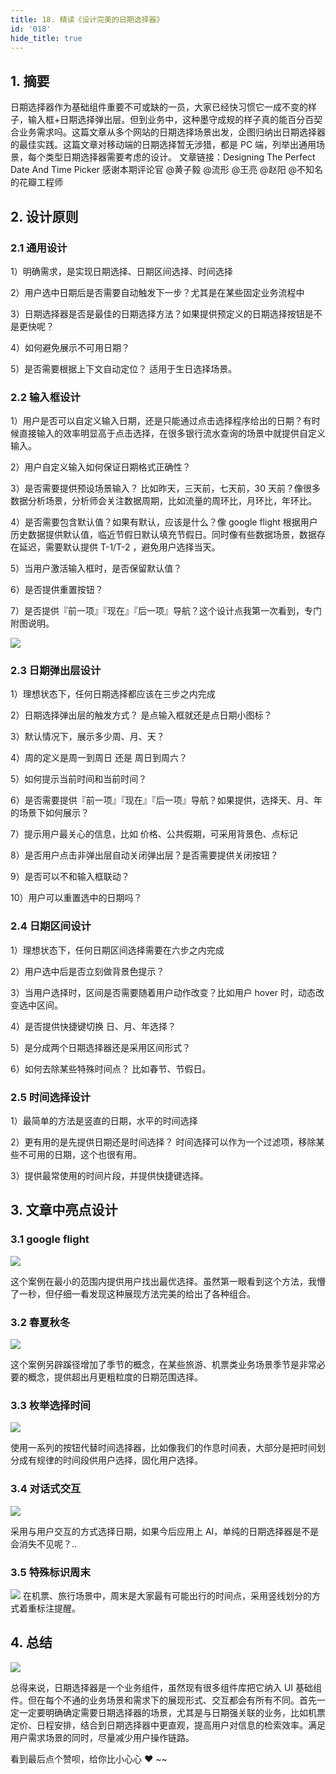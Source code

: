 ```yaml
---
title: 18. 精读《设计完美的日期选择器》
id: '018'
hide_title: true
---
```


## 1. 摘要

日期选择器作为基础组件重要不可或缺的一员，大家已经快习惯它一成不变的样子，输入框+日期选择弹出层。但到业务中，这种墨守成规的样子真的能百分百契合业务需求吗。这篇文章从多个网站的日期选择场景出发，企图归纳出日期选择器的最佳实践。这篇文章对移动端的日期选择暂无涉猎，都是 PC 端，列举出通用场景，每个类型日期选择器需要考虑的设计。
文章链接：Designing The Perfect Date And Time Picker
感谢本期评论官 @黄子毅 @流形  @王亮    @赵阳     @不知名的花瓣工程师
## 2. 设计原则

### 2.1 通用设计
1）明确需求，是实现日期选择、日期区间选择、时间选择

2）用户选中日期后是否需要自动触发下一步？尤其是在某些固定业务流程中

3）日期选择器是否是最佳的日期选择方法？如果提供预定义的日期选择按钮是不是更快呢？

4）如何避免展示不可用日期？

5）是否需要根据上下文自动定位？ 适用于生日选择场景。

### 2.2 输入框设计
1）用户是否可以自定义输入日期，还是只能通过点击选择程序给出的日期？有时候直接输入的效率明显高于点击选择，在很多银行流水查询的场景中就提供自定义输入。

2）用户自定义输入如何保证日期格式正确性？

3）是否需要提供预设场景输入？ 比如昨天，三天前，七天前，30 天前？像很多数据分析场景，分析师会关注数据周期，比如流量的周环比，月环比，年环比。

4）是否需要包含默认值？如果有默认，应该是什么？像 google flight 根据用户历史数据提供默认值，临近节假日默认填充节假日。同时像有些数据场景，数据存在延迟，需要默认提供 T-1/T-2 ，避免用户选择当天。

5）当用户激活输入框时，是否保留默认值？

6）是否提供重置按钮？

7）是否提供『前一项』『现在』『后一项』导航？这个设计点我第一次看到，专门附图说明。

![](https://cdn.jsdelivr.net/gh/ViktorWong/imgbed/img/20210408180007.png)

### 2.3 日期弹出层设计
1）理想状态下，任何日期选择都应该在三步之内完成

2）日期选择弹出层的触发方式？ 是点输入框就还是点日期小图标？

3）默认情况下，展示多少周、月、天？

4）周的定义是周一到周日 还是  周日到周六？

5）如何提示当前时间和当前时间？

6）是否需要提供『前一项』『现在』『后一项』导航？如果提供，选择天、月、年的场景下如何展示？

7）提示用户最关心的信息，比如 价格、公共假期，可采用背景色、点标记

8）是否用户点击非弹出层自动关闭弹出层？是否需要提供关闭按钮？

9）是否可以不和输入框联动？

10）用户可以重置选中的日期吗？


### 2.4 日期区间设计
1）理想状态下，任何日期区间选择需要在六步之内完成

2）用户选中后是否立刻做背景色提示？

3）当用户选择时，区间是否需要随着用户动作改变？比如用户 hover 时，动态改变选中区间。

4）是否提供快捷键切换 日、月、年选择？

5）是分成两个日期选择器还是采用区间形式？

6）如何去除某些特殊时间点？ 比如春节、节假日。


### 2.5 时间选择设计
1）最简单的方法是竖直的日期，水平的时间选择

2）更有用的是先提供日期还是时间选择？ 时间选择可以作为一个过滤项，移除某些不可用的日期，这个也很有用。

3）提供最常使用的时间片段，并提供快捷键选择。

## 3. 文章中亮点设计

### 3.1 google flight
![](https://cdn.jsdelivr.net/gh/ViktorWong/imgbed/img/20210408180027.png)

这个案例在最小的范围内提供用户找出最优选择。虽然第一眼看到这个方法，我懵了一秒，但仔细一看发现这种展现方法完美的给出了各种组合。

### 3.2 春夏秋冬
![](https://cdn.jsdelivr.net/gh/ViktorWong/imgbed/img/20210408180050.png)

这个案例另辟蹊径增加了季节的概念，在某些旅游、机票类业务场景季节是非常必要的概念，提供超出月更粗粒度的日期范围选择。

### 3.3 枚举选择时间
![](https://cdn.jsdelivr.net/gh/ViktorWong/imgbed/img/20210408180105.png)

使用一系列的按钮代替时间选择器，比如像我们的作息时间表，大部分是把时间划分成有规律的时间段供用户选择，固化用户选择。

### 3.4 对话式交互

![](https://cdn.jsdelivr.net/gh/ViktorWong/imgbed/img/20210408231840.gif)

采用与用户交互的方式选择日期，如果今后应用上 AI，单纯的日期选择器是不是会消失不见呢？..
### 3.5  特殊标识周末
![](https://cdn.jsdelivr.net/gh/ViktorWong/imgbed/img/20210408180129.png)
在机票、旅行场景中，周末是大家最有可能出行的时间点，采用竖线划分的方式着重标注提醒。

## 4. 总结

![](https://cdn.jsdelivr.net/gh/ViktorWong/imgbed/img/20210408180148.png)

总得来说，日期选择器是一个业务组件，虽然现有很多组件库把它纳入 UI 基础组件。但在每个不通的业务场景和需求下的展现形式、交互都会有所有不同。首先一定一定要明确确定需要日期选择器的场景，尤其是与日期强关联的业务，比如机票定价、日程安排，结合到日期选择器中更直观，提高用户对信息的检索效率。满足用户需求场景的同时，尽量减少用户操作链路。

看到最后点个赞呗，给你比小心心 ❤ ~~
